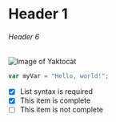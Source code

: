 # Header 1
###### Header 6
![Image of Yaktocat](https://octodex.github.com/images/yaktocat.png)

``` javascript
var myVar = "Hello, world!";
```
- [x] List syntax is required
- [x] This item is complete
- [ ] This item is not complete
